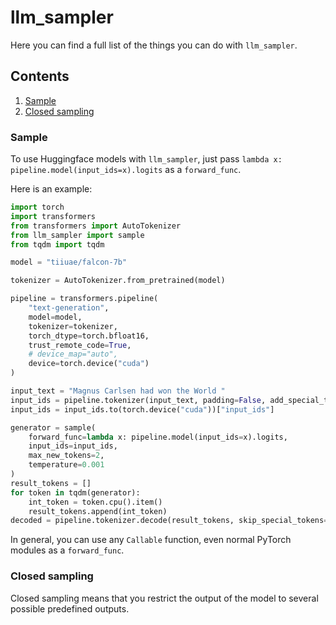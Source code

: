 # llm_sampler

Here you can find a full list of the things you can do with `llm_sampler`.

## Contents

1. [Sample](#sample)
2. [Closed sampling](#dump-safetensors-to-a-directory)

###  Sample

To use Huggingface models with `llm_sampler`, just pass `lambda x: pipeline.model(input_ids=x).logits` as 
a `forward_func`.

Here is an example:

```python
import torch
import transformers
from transformers import AutoTokenizer
from llm_sampler import sample
from tqdm import tqdm

model = "tiiuae/falcon-7b"

tokenizer = AutoTokenizer.from_pretrained(model)

pipeline = transformers.pipeline(
    "text-generation",
    model=model,
    tokenizer=tokenizer,
    torch_dtype=torch.bfloat16,
    trust_remote_code=True,
    # device_map="auto",
    device=torch.device("cuda")
)

input_text = "Magnus Carlsen had won the World "
input_ids = pipeline.tokenizer(input_text, padding=False, add_special_tokens=False, return_tensors="pt")
input_ids = input_ids.to(torch.device("cuda"))["input_ids"]

generator = sample(
    forward_func=lambda x: pipeline.model(input_ids=x).logits,
    input_ids=input_ids,
    max_new_tokens=2,
    temperature=0.001
)
result_tokens = []
for token in tqdm(generator):
    int_token = token.cpu().item()
    result_tokens.append(int_token)
decoded = pipeline.tokenizer.decode(result_tokens, skip_special_tokens=True)
```

In general, you can use any `Callable` function, even normal PyTorch modules as a `forward_func`.

### Closed sampling

Closed sampling means that you restrict the output of the model to several possible predefined outputs.
